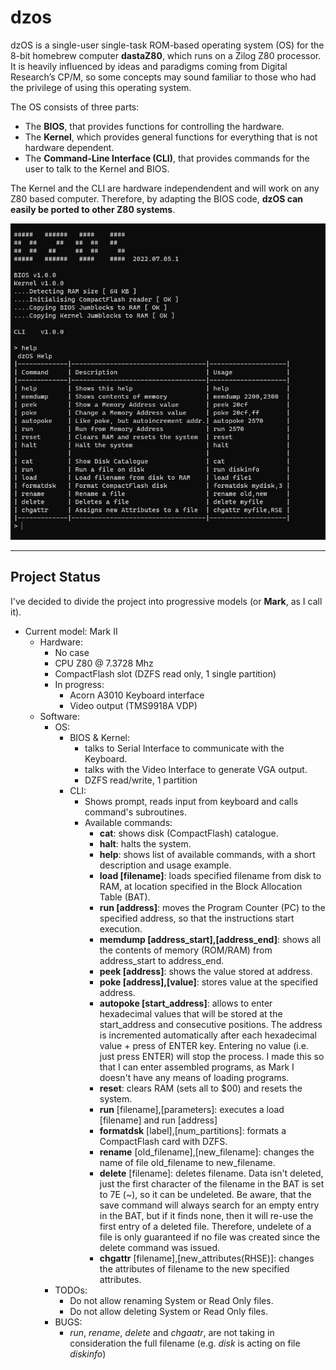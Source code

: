 # dzos

dzOS is a single-user single-task ROM-based operating system (OS) for the 8-bit homebrew computer **dastaZ80**, which runs on a Zilog Z80 processor. It is heavily influenced by ideas and paradigms coming from Digital Research’s CP/M, so some concepts may sound familiar to those who had the privilege of using this operating system.

The OS consists of three parts:

* The **BIOS**, that provides functions for controlling the hardware.
* The **Kernel**, which provides general functions for everything that is not hardware dependent.
* The **Command-Line Interface (CLI)**, that provides commands for the user to talk to the Kernel and BIOS.

The Kernel and the CLI are hardware independendent and will work on any Z80 based computer. Therefore, by adapting the BIOS code, **dzOS can easily be ported to other Z80 systems**.

![dzOS v2022.07.05.1](https://github.com/dasta400/dzOS/blob/MarkI/docs/dzOS.2022.07.05.1.png "dzOS v2022.07.05.1")

---

## Project Status

I've decided to divide the project into progressive models (or **Mark**, as I call it).

* Current model: Mark II
  * Hardware:
    * No case
    * CPU Z80 @ 7.3728 Mhz
    * CompactFlash slot (DZFS read only, 1 single partition)
    * In progress:
      * Acorn A3010 Keyboard interface
      * Video output (TMS9918A VDP)
  * Software:
    * OS:
      * BIOS & Kernel:
        * talks to Serial Interface to communicate with the Keyboard.
        * talks with the Video Interface to generate VGA output.
        * DZFS read/write, 1 partition
      * CLI:
        * Shows prompt, reads input from keyboard and calls command's subroutines.
        * Available commands:
          * **cat**: shows disk (CompactFlash) catalogue.
          * **halt**: halts the system.
          * **help**: shows list of available commands, with a short description and usage example.
          * **load [filename]**: loads specified filename from disk to RAM, at location specified in the Block Allocation Table (BAT).
          * **run [address]**: moves the Program Counter (PC) to the specified address, so that the instructions start execution.
          * **memdump [address_start],[address_end]**: shows all the contents of memory (ROM/RAM) from address_start to address_end.
          * **peek [address]**: shows the value stored at address.
          * **poke [address],[value]**: stores value at the specified address.
          * **autopoke [start_address]**: allows to enter hexadecimal values that will be stored at the start_address and consecutive positions. The address is incremented automatically after each hexadecimal value + press of ENTER key. Entering no value (i.e. just press ENTER) will stop the process. I made this so that I can enter assembled programs, as Mark I doesn't have any means of loading programs.
          * **reset**: clears RAM (sets all to $00) and resets the system.
          * **run** [filename],[parameters]: executes a load [filename] and run [address]
          * **formatdsk** [label],[num_partitions]: formats a CompactFlash card with DZFS.
          * **rename** [old_filename],[new_filename]: changes the name of file old_filename to new_filename.
          * **delete** [filename]: deletes filename. Data isn't deleted, just the first character of the filename in the BAT is set to 7E (~), so it can be undeleted. Be aware, that the save command will always search for an empty entry in the BAT, but if it finds none, then it will re-use the first entry of a deleted file. Therefore, undelete of a file is only guaranteed if no file was created since the delete command was issued.
          * **chgattr** [filename],[new_attributes(RHSE)]: changes the attributes of filename to the new specified attributes.
    * TODOs:
      * Do not allow renaming System or Read Only files.
      * Do not allow deleting System or Read Only files.
    * BUGS:
      * *run*, *rename*, *delete* and *chgaatr*, are not taking in consideration the full filename (e.g. *disk* is acting on file *diskinfo*)
